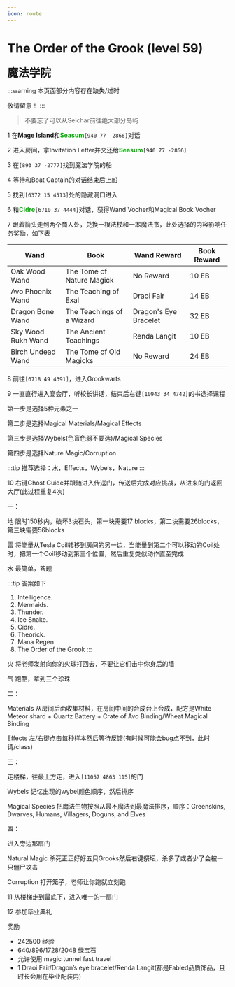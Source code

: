 ```yaml
---
icon: route
---
```


# The Order of the Grook (level 59)
<span style="font-size: 25px;">**魔法学院**</span>

:::warning
本页面部分内容存在缺失/过时

敬请留意！
:::


>不要忘了可以从Selchar前往绝大部分岛屿

1 在**Mage Island**和<font color=00AA00>**Seasum**</font>`[940 77 -2866]`对话

2 进入房间，拿Invitation Letter并交还给<font color=00AA00>**Seasum**</font>`[940 77 -2866]`

3 在`[893 37 -2777]`找到魔法学院的船

4 等待和Boat Captain的对话结束后上船

5 找到`[6372 15 4513]`处的隐藏洞口进入

6 和<font color=00AA00>**Cidre**</font>`[6710 37 4444]`对话，获得Wand Vocher和Magical Book Vocher

7 跟着箭头走到两个商人处，兑换一根法杖和一本魔法书，此处选择的内容影响任务奖励，如下表

| Wand | Book | Wand Reward | Book Reward |
| ------ | ------ | ------ | ------ |
| Oak Wood Wand | The Tome of Nature Magick | No Reward | 10 EB |
| Avo Phoenix Wand | The Teaching of Exal | Draoi Fair | 14 EB |
| Dragon Bone Wand | The Teachings of a Wizard | Dragon's Eye Bracelet | 32 EB |
| Sky Wood Rukh Wand | The Ancient Teachings | Renda Langit | 10 EB |
| Birch Undead Wand | The Tome of Old Magicks | No Reward | 24 EB |

8 前往`[6718 49 4391]`，进入Grookwarts

9 一直直行进入宴会厅，听校长讲话，结束后右键`[10943 34 4742]`的书选择课程

第一步是选择5种元素之一

第二步是选择Magical Materials/Magical Effects

第三步是选择Wybels(色盲色弱不要选)/Magical Species

第四步是选择Nature Magic/Corruption

:::tip
推荐选择：水，Effects，Wybels，Nature
:::

10 右键Ghost Guide并跟随进入传送门，传送后完成对应挑战，从进来的门返回大厅(此过程重复4次)

一：

地 限时150秒内，破坏3块石头，第一块需要17 blocks，第二块需要26blocks，第三块需要56blocks

雷 将能量从Tesla Coil转移到房间的另一边，当能量到第二个可以移动的Coil处时，把第一个Coil移动到第三个位置，然后重复类似动作直至完成

水 最简单，答题

:::tip
答案如下

1. Intelligence. 
2. Mermaids. 
3. Thunder. 
4. Ice Snake.  
5. Cidre.  
6. Theorick.  
7. Mana Regen  
8. The Order of the Grook
:::

火 将老师发射向你的火球打回去，不要让它们击中你身后的墙

气 跑酷，拿到三个珍珠

二：

Materials 从房间后面收集材料，在房间中间的合成台上合成，配方是White Meteor shard + Quartz Battery + Crate of Avo Binding/Wheat Magical Binding

Effects 左/右键点击每种样本然后等待反馈(有时候可能会bug点不到，此时请/class)

三：

走楼梯，往最上方走，进入`[11057 4863 115]`的门

Wybels 记忆出现的wybel颜色顺序，然后排序

Magical Species 把魔法生物按照从最不魔法到最魔法排序，顺序：Greenskins, Dwarves, Humans, Villagers, Doguns, and Elves

四：

进入旁边那扇门

Natural Magic 杀死正正好好五只Grooks然后右键祭坛，杀多了或者少了会被一只僵尸攻击

Corruption 打开笼子，老师让你跑就立刻跑

11 从楼梯走到最底下，进入唯一的一扇门

12 参加毕业典礼

奖励
+ 242500 经验
+ 640/896/1728/2048 绿宝石
+ 允许使用 magic tunnel fast travel
+ 1 Draoi Fair/Dragon’s eye bracelet/Renda Langit(都是Fabled品质饰品，且时长会用在毕业配装内)
